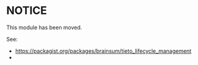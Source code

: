 # NOTICE

This module has been moved.

See:
- https://packagist.org/packages/brainsum/tieto_lifecycle_management
- 